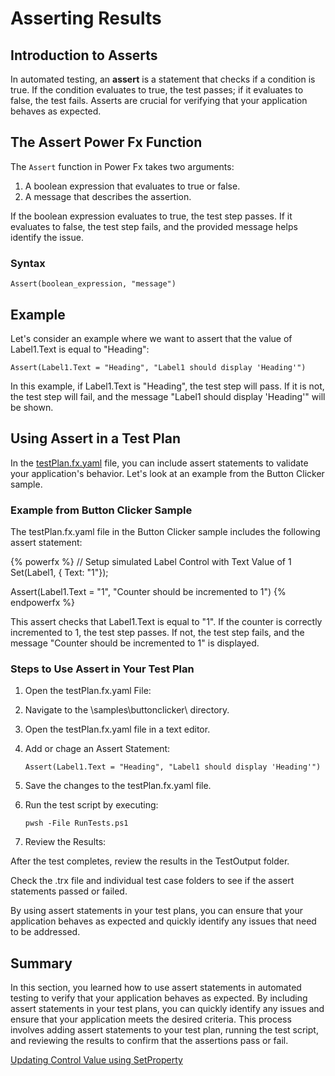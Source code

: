 # Asserting Results

## Introduction to Asserts

In automated testing, an **assert** is a statement that checks if a condition is true. If the condition evaluates to true, the test passes; if it evaluates to false, the test fails. Asserts are crucial for verifying that your application behaves as expected.

## The Assert Power Fx Function

The `Assert` function in Power Fx takes two arguments:
1. A boolean expression that evaluates to true or false.
2. A message that describes the assertion.

If the boolean expression evaluates to true, the test step passes. If it evaluates to false, the test step fails, and the provided message helps identify the issue.

### Syntax

```powerfx
Assert(boolean_expression, "message")
```

## Example

Let's consider an example where we want to assert that the value of Label1.Text is equal to "Heading":

```powerfx
Assert(Label1.Text = "Heading", "Label1 should display 'Heading'")
```

In this example, if Label1.Text is "Heading", the test step will pass. If it is not, the test step will fail, and the message "Label1 should display 'Heading'" will be shown.

## Using Assert in a Test Plan

In the [testPlan.fx.yaml](https://github.com/microsoft/PowerApps-TestEngine/blob/main/samples/buttonclicker/testPlan.fx.yaml) file, you can include assert statements to validate your application's behavior. Let's look at an example from the Button Clicker sample.

### Example from Button Clicker Sample

The testPlan.fx.yaml file in the Button Clicker sample includes the following assert statement:

{% powerfx %}
// Setup simulated Label Control with Text Value of 1
Set(Label1, { Text: "1"});

Assert(Label1.Text = "1", "Counter should be incremented to 1")
{% endpowerfx %}

This assert checks that Label1.Text is equal to "1". If the counter is correctly incremented to 1, the test step passes. If not, the test step fails, and the message "Counter should be incremented to 1" is displayed.

### Steps to Use Assert in Your Test Plan

1. Open the testPlan.fx.yaml File:

2. Navigate to the \samples\buttonclicker\ directory.

3. Open the testPlan.fx.yaml file in a text editor.

4. Add or chage an Assert Statement:

    ```powerfx
    Assert(Label1.Text = "Heading", "Label1 should display 'Heading'")
    ```

5. Save the changes to the testPlan.fx.yaml file.

6. Run the test script by executing:

    ```pwsh
    pwsh -File RunTests.ps1
    ```

7. Review the Results:

After the test completes, review the results in the TestOutput folder.

Check the .trx file and individual test case folders to see if the assert statements passed or failed.

By using assert statements in your test plans, you can ensure that your application behaves as expected and quickly identify any issues that need to be addressed.

## Summary

In this section, you learned how to use assert statements in automated testing to verify that your application behaves as expected. By including assert statements in your test plans, you can quickly identify any issues and ensure that your application meets the desired criteria. This process involves adding assert statements to your test plan, running the test script, and reviewing the results to confirm that the assertions pass or fail.

<a href="./07-updating-control-value-using-setproperty" class="btn btn--primary">Updating Control Value using SetProperty</a>
